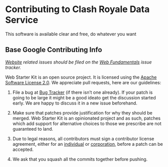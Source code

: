# Contributing to Clash Royale Data Service

This software is available clear and free, do whatever you want

## Base Google Contributing Info

*[Website](https://developers.google.com/web/starter-kit/) related issues should be filed on the [Web Fundamentals](https://github.com/google/WebFundamentals/issues/new) issue tracker.*

Web Starter Kit is an open source project. It is licensed using the
[Apache Software License 2.0](http://www.apache.org/licenses/LICENSE-2.0.html).
We appreciate pull requests, here are our guidelines:

1. File a bug at [Bug Tracker](https://github.com/google/web-starter-kit/issues) (if there isn’t one already). If your patch is going to be large it might be a good ideato get the discussion started early. We are happy to discuss it in a new issue beforehand.

2. Make sure that patches provide justification for why they should be merged. Web Starter Kit is an opinionated project and as such, patches which add support for alternative choices to those we prescribe are not guaranteed to land.

3. Due to legal reasons, all contributors must sign a contributor license agreement, either for an [individual](https://code.google.com/legal/individual-cla-v1.0.html) or [corporation](https://code.google.com/legal/corporate-cla-v1.0.html), before a patch can be accepted.

4. We ask that you squash all the commits together before pushing.
